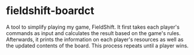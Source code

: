 # fieldshift-boardct
A tool to simplify playing my game, FieldShift. It first takes each player's commands as input and calculates the result based on the game's rules. Afterwards, it prints the information on each player's resources as well as the updated contents of the board. This process repeats until a player wins.
